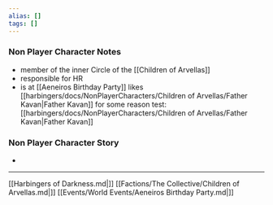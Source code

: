 ```yaml
---
alias: []
tags: []
---
```



### Non Player Character Notes
 - member of the inner Circle of the [[Children of Arvellas]]
 - responsible for HR
 - is at [[Aeneiros Birthday Party]]
 likes [[harbingers/docs/NonPlayerCharacters/Children of Arvellas/Father Kavan|Father Kavan]] for some reason
 test: [[harbingers/docs/NonPlayerCharacters/Children of Arvellas/Father Kavan|Father Kavan]]

### Non Player Character Story
 - 

---

[[Harbingers of Darkness.md|]]
[[Factions/The Collective/Children of Arvellas.md|]]
[[Events/World Events/Aeneiros Birthday Party.md|]]
